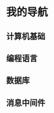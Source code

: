 # 我的导航

## 计算机基础
<BoxCube
  :items="[
    {
      name: '计算机科学',
      link: 'https://cs.weiweixu.cn/',
      icon: { light: 'skill-icons:actix-light', dark: 'skill-icons:actix-dark' },
      tag: '计算机科学',
      desc: '计算机的发展史、二进制、指令和程序、数据结构与算法、人工智能、计算机视觉、自然语言处理等。'
    },
    {
      name: '计组6件套',
      link: 'https://coa6.weiweixu.cn/',
      icon: { light: 'unjs:db0', dark: 'unjs:db0' },
      tag: '计组6件套',
      desc: 'C 语言、计算机组成原理、数据结构和算法、操作系统、计算机网络、设计模式。'
    },
  ]"
/>

## 编程语言
<BoxCube
  :items="[
    {
      name: 'C/C++',
      link: 'https://cs.weiweixu.cn/',
      icon: { light: 'devicon:cplusplus', dark: 'devicon:cplusplus' },
      tag: 'C/C++',
      desc: 'C 是一种高效的通用编程语言，适合底层开发；C++ 是 C 的扩展，支持面向对象编程，适用于复杂系统和高性能应用。'
    },
    {
      name: 'Java',
      link: 'https://java.weiweixu.cn/',
      icon: { light: 'skill-icons:java-light', dark: 'skill-icons:java-dark' },
      tag: 'Java',
      desc: 'Java 是一种跨平台、面向对象的编程语言，具有高安全性和稳定性，广泛应用于企业级开发、移动应用和网络服务。'
    },
    {
      name: '大数据',
      link: 'https://big-data.weiweixu.cn/',
      icon: { light: 'logos:hadoop', dark: 'logos:hadoop' },
      tag: '大数据',
      desc: '处理和分析海量、多样、高速增长的数据集，以提取有价值的信息，常用于决策支持和预测分析。'
    },
    {
      name: '前端',
      link: 'https://web-design.weiweixu.cn/',
      icon: { light: 'devicon:html5', dark: 'devicon:html5' },
      tag: '前端',
      desc: '构建网页或应用用户界面，涉及 HTML 、CSS 和 JavaScript 等技术，重点在于设计和优化用户体验。'
    },
    {
      name: '云原生',
      link: 'https://linux.weiweixu.cn/',
      icon: { light: 'skill-icons:kubernetes', dark: 'skill-icons:kubernetes' },
      tag: '云原生',
      desc: '云原生是一种基于云计算的架构理念，通过容器、微服务、DevOps 和动态编排技术构建可扩展、高效和弹性的应用系统。'
    },
    {
      name: 'Go',
      link: 'https://go.weiweixu.cn/',
      icon: { light: 'devicon:go', dark: 'devicon:go' },
      tag: 'Go',
      desc: 'Go（Golang）是一种开源、静态类型的编程语言，注重简洁、高效和并发性能，广泛用于云计算和分布式系统开发。'
    },
    {
      name: 'Python',
      link: 'https://python.weiweixu.cn/',
      icon: { light: 'logos:python', dark: 'logos:python' },
      tag: 'Python',
      desc: 'Python 是一种简洁易用的高级编程语言，支持多种编程范式，广泛应用于人工智能、 Web 开发和自动化等领域。'
    },
    {
      name: 'Rust',
      link: 'https://rust.weiweixu.cn/',
      icon: { light: 'logos:rust', dark: 'skill-icons:rust' },
      tag: 'Rust',
      desc: 'Rust 是一门注重安全性和性能的系统编程语言，通过独特的所有权机制实现内存安全，适用于高性能和并发应用开发。'
    },
    {
      name: '嵌入式开发',
      link: 'https://emb.weiweixu.cn/',
      icon: { light: 'skill-icons:raspberrypi-light', dark: 'skill-icons:raspberrypi-dark' },
      tag: '嵌入式开发',
      desc: '嵌入式开发涵盖硬件接口设计、驱动编写、RTOS 开发和应用实现，广泛用于消费电子、工业控制、汽车电子等领域。'
    }
  ]"
/>


## 数据库
<BoxCube
  :items="[
    {
      name: 'MySQL',
      link: 'https://mysql.weiweixu.cn/',
      icon: { light: 'skill-icons:mysql-light', dark: 'skill-icons:mysql-dark' },
      tag: 'MySQL',
      desc: 'MySQL 是开源关系型数据库，性能高，支持SQL查询，广泛用于应用开发和数据管理。'
    },
    {
      name: 'Redis',
      link: 'https://redis.weiweixu.cn/',
      icon: { light: 'devicon:redis', dark: 'devicon:redis' },
      tag: 'Redis',
      desc: 'Redis 是高性能的开源内存数据库，支持多种数据结构，常用于缓存、队列和实时数据处理。'
    }
  ]"
/>

## 消息中间件
<BoxCube
  :items="[
    {
      name: 'RabbitMQ',
      link: 'https://rabbitmq.weiweixu.cn/',
      icon: { light: 'skill-icons:rabbitmq-light', dark: 'skill-icons:rabbitmq-dark' },
      tag: 'RabbitMQ',
      desc: '基于 Erlang 语言开发，支持多种协议，性能优异，延迟低，适用于对并发和实时性要求较高的场景。'
    },
    {
      name: 'Kafka',
      link: 'https://kafka.weiweixu.cn/',
      icon: { light: 'logos:kafka-icon', dark: 'logos:kafka-icon' },
      tag: 'Kafka',
      desc: '高吞吐量的分布式发布订阅消息系统，适用于日志收集和大数据处理等场景。'
    },
    {
      name: 'ZeroMQ',
      link: 'https://zeromq.weiweixu.cn/',
      image: 'https://www.weiweixu.cn/logo/ZeroMQ.svg',
      tag: 'ZeroMQ',
      desc: '高性能消息库，提供多种通信模式，适用于需要高吞吐量和低延迟的场景。'
    },
    {
      name: 'RocketMQ',
      link: 'https://rocketmq.weiweixu.cn/',
      image: 'https://www.weiweixu.cn/logo/RocketMQ.svg',
      tag: 'RocketMQ',
      desc: '阿里巴巴开源的分布式消息中间件，支持高可靠性和高可用性，适用于金融、电商等领域。'
    },
    {
      name: 'Pulsar',
      link: 'https://pulsar.weiweixu.cn/',
      image: 'https://www.weiweixu.cn/logo/Pulsar.svg',
      tag: 'Pulsar',
      desc: 'Apache 基金会的分布式消息系统，支持多租户和持久化存储，适用于云原生应用。'
    },
    {
      name: 'NSQ',
      link: 'https://msq.weiweixu.cn/',
      image: 'https://www.weiweixu.cn/logo/NSQ.png',
      tag: 'NSQ',
      desc: '实时分布式消息平台，设计简单，易于部署和运维，适用于实时消息处理。'
    },
    {
      name: 'EMQX',
      link: 'https://emqx.weiweixu.cn/',
      image: 'https://www.weiweixu.cn/logo/EMQX.svg',
      tag: 'EMQX',
      desc: '高性能、开源的分布式 MQTT 消息中间件，支持多种协议，广泛应用于物联网、车联网和实时消息系统。'
    }
  ]"
/>